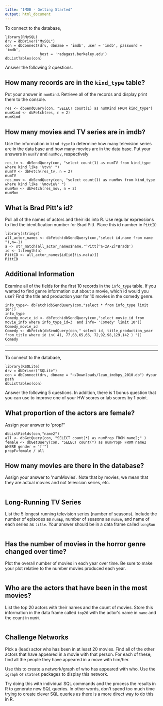 ```yaml
---
title: "IMDB - Getting Started"
output: html_document
---
```


To connect to the database, 

```{r}
library(RMySQL)
drv = dbDriver("MySQL")
con = dbConnect(drv, dbname = 'imdb', user = 'imdb', password = 'imdb',
                host = 'radagast.berkeley.edu')
dbListTables(con)
```

Answer the following 2 questions. 

## How many records are in the `kind_type` table? 

Put your answer in `numKind`. Retrieve all of the records and display print them to the console.

```{r}
res <- dbSendQuery(con, "SELECT count(1) as numKind FROM kind_type")
numKind <- dbFetch(res, n = 2)
numKind
```

## How many movies and TV series are in imdb?

Use the information in `kind_type` to determine how many television series are in the data base and how many movies are in the data base. Put your answers in `numTV` and `numMov`, respectively

```{r}
res_tv <- dbSendQuery(con, "select count(1) as numTV from kind_type where kind like '%tv%' ")
numTV <- dbFetch(res_tv, n = 2)
numTV
res_mov <- dbSendQuery(con, "select count(1) as numMov from kind_type where kind like '%movie%' ")
numMov <- dbFetch(res_mov, n = 2)
numMov
```

## What is Brad Pitt's id?

Pull all of the names of actors and their ids  into R. Use regular expressions to find the identification number for Brad Pitt.  Place this id number in `PittID`

```{r}
library(stringr)
all_actor_names <- dbFetch(dbSendQuery(con,"select id,name from name "),n=-1)
a <- str_match(all_actor_names$name,'^Pitt[^a-zA-Z]*Brad$')
id <- 1:length(a)
PittID <- all_actor_names$id[id[!is.na(a)]]
PittID
```

## Additional Information

Examine all of the fields for the first 10 records in the `info_type` table.
If you wanted to find genre information out about a movie, which id would you use?  Find the title and production year for 10 movies in the comedy genre. 

```{r}
info_type<- dbFetch(dbSendQuery(con,"select * from info_type limit 10"))
info_type
Comedy_movie_id <- dbFetch(dbSendQuery(con,"select movie_id from movie_info where info_type_id=3  and info= 'Comedy' limit 10"))
Comedy_movie_id
Comedy <- dbFetch(dbSendQuery(con," select id, title,production_year from title where id in( 41, 77,63,65,66, 72,92,98,129,142 ) "))
Comedy
```

-----
-----

To connect to the database, 

```{r}
library(RSQLite)
drv = dbDriver("SQLite")
con = dbConnect(drv, dbname = "~/Downloads/lean_imdbpy_2010.db") #your path
dbListTables(con)
```

Answer the following 5 questions. In addition, there is 1 bonus question that you can use to improve one of your HW scores or lab scores by 1 point. 


## What proportion of the actors are female? 

Assign your answer to 'propF'

```{r, error=TRUE}
dbListFields(con,"name2")
all <- dbGetQuery(con, "SELECT count(*) as numProp FROM name2;" )
female <- dbGetQuery(con, "SELECT count(*) as numPropF FROM name2 WHERE gender = 'f'")
propF=female / all

```

## How many movies are there in the database? 

Assign your answer to 'numMovies'. Note that by movies, we mean that they are actual movies and not television series, etc.

```{r, error=TRUE}

```


## Long-Running TV Series

List the 5 longest running television series (number of seasons). Include the number of episodes as `numEp`, number of seasons as `numSe`, and name of each series as `title`. Your answer should be in a data frame called `longRun`

```{r, error=TRUE}

```


## Has the number of movies in the horror genre changed over time? 

Plot the overall number of movies in each year over time. Be sure to make your plot relative to the number movies produced each year.

```{r, error=TRUE}

```


##  Who are the actors that have been in the most movies? 

List the top 20 actors with their names and the count of movies. 
Store this information in the data frame called `top20` with  the actor's name in `name` and the count in `numM`. 

```{r, error=TRUE}

```


## Challenge Networks

Pick a (lead) actor who has been in at least 20 movies. Find all of the other actors that have appeared in a movie with that person. For each of these, find all the people they have appeared in a move with him/her. 

Use this to create a network/graph of who has appeared with who. Use the `igraph` or `statnet` packages to display this network. 

Try doing this with individual SQL commands and the process the results in R to generate new SQL queries. In other words, don't spend too much time trying to create clever SQL queries as there is a more direct way to do this in R.


```{r, error=TRUE}

```


